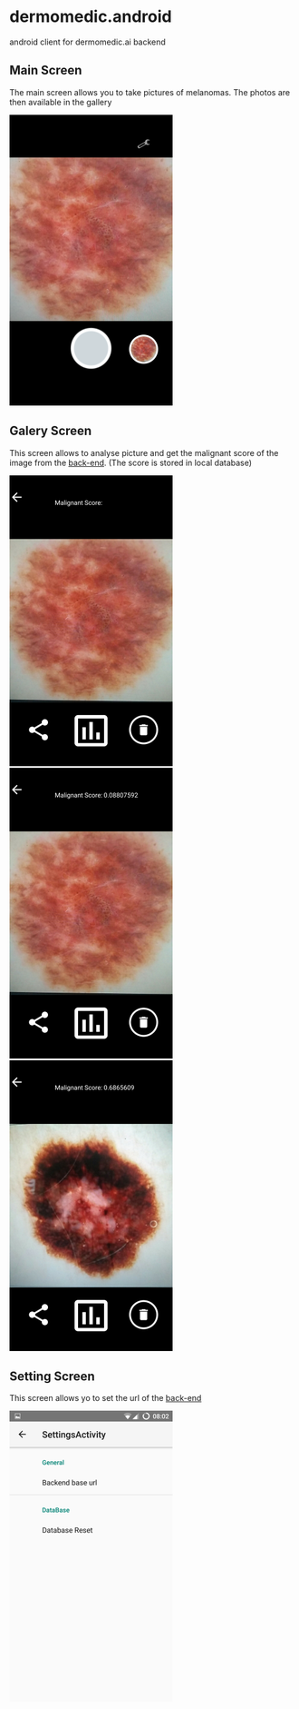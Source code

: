 # dermomedic.android
android client for dermomedic.ai backend

## Main Screen

The main screen allows you to take pictures of melanomas. The photos are then available in the gallery

<img src="https://github.com/fbrunacci/dermomedic.android/raw/main/images/main-screen.png" alt="Main application screen of the app" width="288" height="512" />


## Galery Screen
This screen allows to analyse picture and get the malignant score of the image from the [back-end](https://github.com/fbrunacci/dermomedic.ai). (The score is stored in local database) 

<img src="https://github.com/fbrunacci/dermomedic.android/raw/main/images/gallery-screen-no-score.png" alt="Main application screen of the app" width="288" height="512" />
<img src="https://github.com/fbrunacci/dermomedic.android/raw/main/images/gallery-screen-with-score1.png" alt="Main application screen of the app" width="288" height="512" />
<img src="https://github.com/fbrunacci/dermomedic.android/raw/main/images/gallery-screen-with-score2.png" alt="Main application screen of the app" width="288" height="512" />


## Setting Screen
This screen allows yo to set the url of the [back-end](https://github.com/fbrunacci/dermomedic.ai)

<img src="https://github.com/fbrunacci/dermomedic.android/raw/main/images/setting-screen.png" alt="Main application screen of the app" width="288" height="512" />
